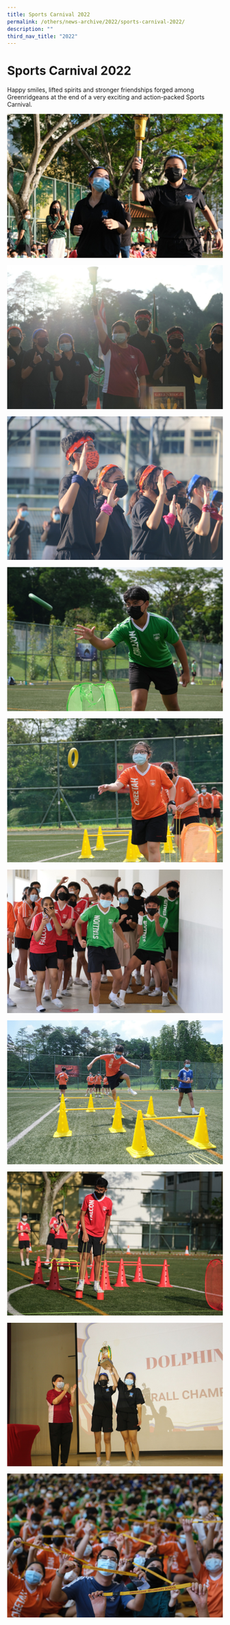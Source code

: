 ```yaml
---
title: Sports Carnival 2022
permalink: /others/news-archive/2022/sports-carnival-2022/
description: ""
third_nav_title: "2022"
---
```

# **Sports Carnival 2022**

Happy smiles, lifted spirits and stronger friendships forged among Greenridgeans at the end of a very exciting and action-packed Sports Carnival.

![](/images/Sports%20Carnival%201.jpg)

![](/images/Sports%20Carnival%202.jpg)

![](/images/Sports%20Carnival%203.jpg)

![](/images/Sports%20Carnival%204.jpg)

![](/images/Sports%20Carnival%205.jpg)

![](/images/Sports%20Carnival%206.jpg)

![](/images/Sports%20Carnival%207.jpg)

![](/images/Sports%20Carnival%208.jpg)

![](/images/Sports%20Carnival%209.jpg)

![](/images/Sports%20Carnival%2010.jpg)